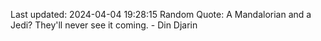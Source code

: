 Last updated: 2024-04-04 19:28:15
Random Quote: A Mandalorian and a Jedi? They'll never see it coming. - Din Djarin